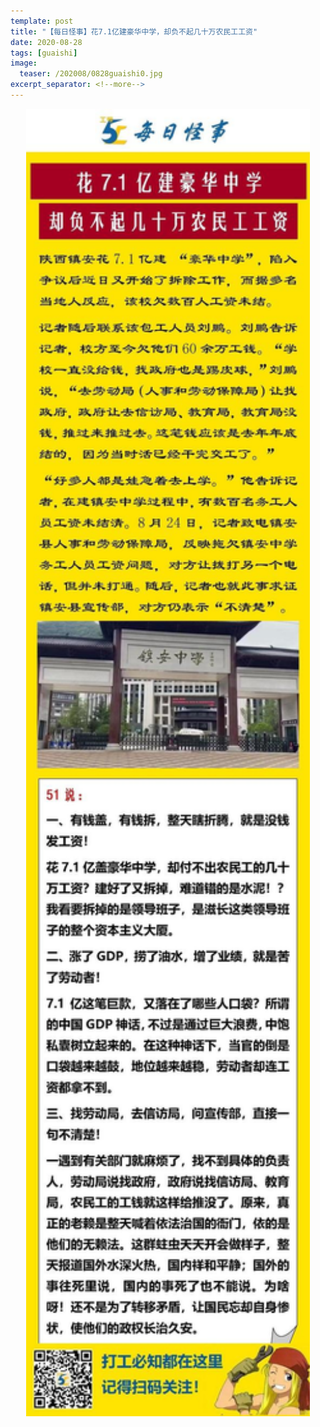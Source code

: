 ```yaml
---
template: post
title: "【每日怪事】花7.1亿建豪华中学，却负不起几十万农民工工资"
date: 2020-08-28
tags: [guaishi]
image:
  teaser: /202008/0828guaishi0.jpg
excerpt_separator: <!--more-->
---
```


<div style="text-align:center;color:grey"><img src="/images/202008/0828guaishi.jpg" width="90%"></div><br>

